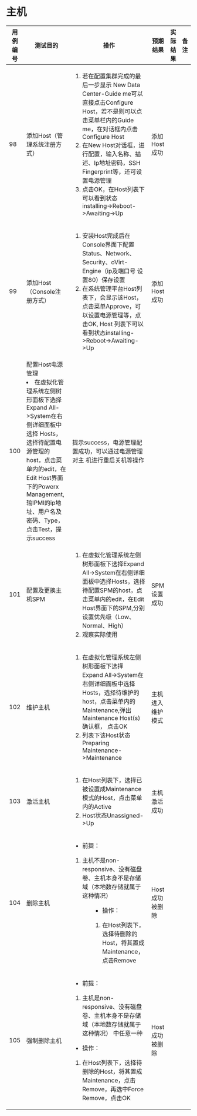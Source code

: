 # 主机

|用例编号|测试目的|操作|预期结果|实际结果|备注|
|--------|--------|----|--------|--------|----|
|98|添加Host（管理系统注册方式）|<ol><li>若在配置集群完成的最后一步显示 New Data Center-Guide me可以直接点击Configure Host，若不是则可以点击菜单栏内的Guide me，在对话框内点击Configure Host</li><li>在New Host对话框，进行配置，输入名称、描述、Ip地址密码，SSH Fingerprint等，还可设置电源管理</li><li>点击OK，在Host列表下可以看到状态installing-\>Reboot-\>Awaiting-\>Up</li></ol>|添加Host成功|||
|99|添加Host（Console注册方式）|<ol><li>安装Host完成后在Console界面下配置Status、Network、Security、oVirt-Engine（ip及端口号 设置80）保存设置</li><li>在系统管理平台Host列表下，会显示该Host，点击菜单Approve，可以设置电源管理等，点击OK, Host 列表下可以看到状态installing-\>Reboot-\>Awaiting-\>Up</li></ol>|添加Host成功|||
|100|配置Host电源管理</li><li>在虚拟化管理系统左侧树形面板下选择Expand All-\>System在右侧详细面板中选择 Hosts，选择待配置电源管理的host，点击菜单内的edit，在Edit Host界面下的Powerx Management,输IPMI的ip地址、用户名及密码、Type，点击Test，提示success</li></ol>|提示success，电源管理配置成功，可以通过电源管理对主 机进行重启关机等操作|||
|101|配置及更换主机SPM|<ol><li>在虚拟化管理系统左侧树形面板下选择Expand All-\>System在右侧详细面板中选择Hosts，选择待配置SPM的host，点击菜单内的edit，在Edit Host界面下的SPM,分别设置优先级（Low、Normal、High）</li><li>观察实际使用</li></ol>|SPM设置成功|||
|102|维护主机|<ol><li>在虚拟化管理系统左侧树形面板下选择 Expand All-\>System在右侧详细面板中选择 Hosts，选择待维护的host，点击菜单内的Maintenance,弹出Maintenance Host(s)确认框， 点击OK</li><li>列表下该Host状态 Preparing Maintenance-\>Maintenance</li></ol>|主机进入维护模式|||
|103|激活主机|<ol><li>在Host列表下，选择已被设置成Maintenance模式的Host，点击菜单内的Active</li><li>Host状态Unassigned-\>Up</li></ol>|主机激活成功|||
|104|删除主机|<ul><li>前提：</li></ul><ol><li>主机不是non-responsive、没有磁盘卷、主机本身不是存储域（本地数存储就属于这种情况）</li><ol><ul><li>操作：</li></ul><ol><li>在Host列表下，选择待删除的Host，将其置成 Maintenance，点击Remove</li></ol>|Host成功被删除|||
|105|强制删除主机|<ul><li>前提：</li></ul><ol><li>主机是non-responsive、没有磁盘 卷、主机本身不是存储域（本地数存储就属于这种情况） 中任意一种</li></ol><ul><li>操作：</li></ul><ol><li>在Host列表下，选择待删除的Host，将其置成Maintenance，点击Remove，再选中Force Remove，点击OK</li></ol>|Host成功被删除|||

